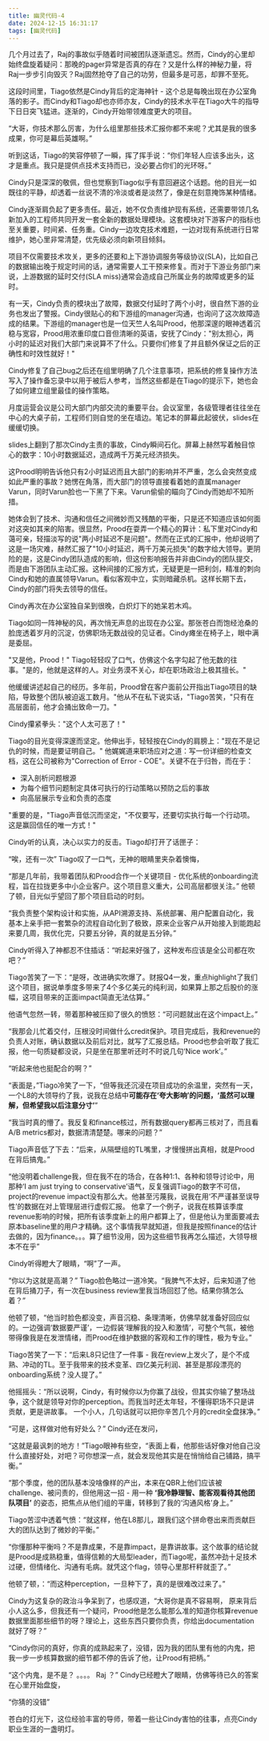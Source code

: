 ```yaml
---
title: 幽灵代码-4
date: 2024-12-15 16:31:17
tags: [幽灵代码]
---
```


几个月过去了，Raj的事故似乎随着时间被团队逐渐遗忘。然而，Cindy的心里却始终盘旋着疑问：那晚的pager异常是否真的存在？又是什么样的神秘力量，将Raj一步步引向毁灭？Raj固然抢夺了自己的功劳，但最多是可恶，却罪不至死。

这段时间里，Tiago依然是Cindy背后的定海神针 - 这个总是每晚出现在办公室角落的影子。而Cindy和Tiago却也亦师亦友，Cindy的技术水平在Tiago大牛的指导下日日突飞猛进。逐渐的，Cindy开始带领难度更大的项目。

“大哥，你技术那么厉害，为什么组里那些技术汇报你都不来呢？尤其是我的很多成果，你可是幕后英雄啊。” 

听到这话，Tiago的笑容停顿了一瞬，挥了挥手说：“你们年轻人应该多出头，这才是重点。我只是提供点技术支持而已，没必要占你们的光环呀。”

Cindy只是深深的敬佩，但也觉察到Tiago似乎有意回避这个话题。他的目光一如既往的平静，却透着一丝说不清的冷淡或者是淡然了，像是在刻意掩饰某种情绪。

Cindy逐渐肩负起了更多责任。最近，她不仅负责维护现有系统，还需要带领几名新加入的工程师共同开发一套全新的数据处理模块。这套模块对下游客户的指标也至关重要，时间紧、任务重。Cindy一边攻克技术难题，一边对现有系统进行日常维护，她心里非常清楚，优先级必须向新项目倾斜。

项目不仅需要技术攻关，更多的还要和上下游协调服务等级协议(SLA)，比如自己的数据输出晚于规定时间的话，通常需要人工干预来修复。而对于下游业务部门来说，上游数据的延时交付(SLA miss)通常会造成自己所属业务的故障或更多的延时。

有一天，Cindy负责的模块出了故障，数据交付延时了两个小时，很自然下游的业务也发出了警报。Cindy很贴心的和下游组的manager沟通，也询问了这次故障造成的结果。下游组的manager也是一位天竺人名叫Prood，他那深邃的眼神透着沉稳与宽容，Prood用浓重印度口音但清晰的英语，安抚了Cindy："别太担心，两小时的延迟对我们大部门来说算不了什么。只要你们修复了并且额外保证之后的正确性和时效性就好！"

Cindy修复了自己bug之后还在组里明确了几个注意事项，把系统的修复操作方法写入了操作备忘录中以用于被后人参考，当然这些都是在Tiago的提示下，她也会了如何建立组里最佳的操作策略。

月度运营会议是公司大部门内部交流的重要平台。会议室里，各级管理者往往坐在中心的大桌子前，工程师们则自觉的坐在墙边。笔记本的屏幕此起彼伏，slides在缓缓切换。

slides上翻到了那次Cindy主责的事故，Cindy瞬间石化。屏幕上赫然写着触目惊心的数字：10小时数据延迟，造成两千万美元经济损失。

这Prood明明告诉他只有2小时延迟而且大部门的影响并不严重，怎么会突然变成如此严重的事故？她愣在角落，而大部门的领导直接看着她的直属manager Varun，同时Varun脸也一下黑了下来。Varun偷偷的瞄向了Cindy而她却不知所措。

她体会到了技术、沟通和信任之间微妙而又残酷的平衡，只是还不知道应该如何面对这突如其来的陷害。很显然，Prood在耍弄一个精心的算计：私下里对Cindy和蔼可亲，轻描淡写的说"两小时延迟不是问题"。然而在正式的汇报中，他却说明了这是一场灾难，赫然汇报了"10小时延迟，两千万美元损失"的数字给大领导。更阴险的是，这是Cindy团队造成的影响，但这份影响报告并非由Cindy的团队提交，而是由下游团队主动汇报。这种间接的汇报方式，无疑更是一把利剑，精准的刺向Cindy和她的直属领导Varun。看似客观中立，实则暗藏杀机。这样长期下去，Cindy的部门将失去领导的信任。

Cindy再次在办公室独自呆到很晚，白炽灯下的她呆若木鸡。

Tiago如同一阵神秘的风，再次悄无声息的出现在办公室。那张苍白而饱经沧桑的脸庞透着岁月的沉淀，仿佛职场无数战役的见证者。Cindy瘫坐在椅子上，眼中满是委屈。

"又是他，Prood！" Tiago轻轻叹了口气，仿佛这个名字勾起了他无数的往事。"是的，他就是这样的人。对业务漠不关心，却在职场政治上极其擅长。"

他缓缓讲述起自己的经历。多年前，Prood曾在客户面前公开指出Tiago项目的缺陷，导致整个团队被迫返工数月。"他从不在私下说实话，"Tiago苦笑，"只有在高层面前，他才会捅出致命一刀。"

Cindy攥紧拳头："这个人太可恶了！"

Tiago的目光变得深邃而坚定。他伸出手，轻轻按在Cindy的肩膀上："现在不是记仇的时候，而是要证明自己。" 他娓娓道来职场应对之道：写一份详细的检查文档，这在公司被称为"Correction of Error - COE"。关键不在于归咎，而在于：

- 深入剖析问题根源
- 为每个细节问题制定具体可执行的行动策略以预防之后的事故
- 向高层展示专业和负责的态度

"重要的是，"Tiago声音低沉而坚定，"不仅要写，还要切实执行每一个行动项。这是赢回信任的唯一方式！"

Cindy听的认真，决心以实力的反击。Tiago却打开了话匣子：

“唉，还有一次” Tiago叹了一口气，无神的眼睛里夹杂着懊悔，

“那是几年前，我带着团队和Prood合作一个关键项目 - 优化系统的onboarding流程，旨在拉拢更多中小企业客户。这个项目意义重大，公司高层都很关注。” 他顿了顿，目光似乎望回了那个项目启动的时刻。

“我负责整个架构设计和实施，从API溯源支持、系统部署、用户配置自动化，我基本上亲手把一套繁杂的流程自动化到了极致，原来企业客户从开始接入到能跑起来要几周，我优化完，只要五分钟，真的就是五分钟。”

Cindy听得入了神都忍不住插话：“听起来好强了，这种发布应该是全公司都在吹吧？”

Tiago苦笑了一下：“是呀，改进确实吹爆了。财报Q4一发，重点highlight了我们这个项目，据说单季度多带来了4个多亿美元的纯利润，如果算上那之后股价的涨幅，这项目带来的正面impact简直无法估算。”

他语气忽然一转，带着那种被压抑了很久的愤怒：“可问题就出在这个impact上。”

“我那会儿忙着交付，压根没时间做什么credit保护。项目完成后，我和revenue的负责人对账，确认数据以及前后对比，就写了汇报总结。Prood也参会听取了我汇报，他一句质疑都没说，只是坐在那里听还时不时说几句‘Nice work’。”

“听起来他也挺配合的啊？”

“表面是，”Tiago冷笑了一下，“但等我还沉浸在项目成功的余温里，突然有一天，一个L8的大领导约了我，说我在总结中**可能存在‘夸大影响’的问题，‘虽然可以理解，但希望我以后注意分寸’**”

“我当时真的懵了。我反复和finance核过，所有数据query都再三核对了，而且看A/B metrics都对，数据清清楚楚。哪来的问题？”

Tiago声音低了下去：“后来，从隔壁组的TL嘴里，才慢慢拼出真相，就是Prood在背后搞鬼。”

“他没明着challenge我，但在我不在的场合，在各种1:1、各种和领导讨论中，用那种‘I am just trying to conservative’语气，反复强调Tiago的数字不可信，project的revenue impact没有那么大。他甚至污蔑我，说我在用‘不严谨甚至误导性’的数据在对上管理层进行虚假汇报。 他拿了一个例子，说我在核算该季度revenue影响的时候，把所有该季度新上的用户都算上了，但是他认为里面要减去原本baseline里的用户才精确。这个事情我早就知道，但我是按照finance的估计去做的，因为finance。。。算了细节没用，因为这些细节我再怎么描述，大领导根本不在乎”

Cindy听得瞪大了眼睛，“啊”了一声。

“你以为这就是高潮？” Tiago脸色略过一道冷笑。“我脾气不太好，后来知道了他在背后捅刀子，有一次在business review里我当场回怼了他。结果你猜怎么着？”

他顿了顿，“他当时脸色都没变，声音沉稳、条理清晰，仿佛早就准备好回应似的。一边强调‘数据要严谨’，一边假装‘理解我的投入和激情’，可整个气氛，被他带得像我是在发泄情绪，而Prood在维护数据的客观和工作的理性，极为专业。”

Tiago苦笑了一下：“后来L8只记住了一件事 - 我在review上发火了，是个不成熟、冲动的TL。至于我带来的技术变革、四亿美元利润、甚至是那段漂亮的onboarding系统？没人提了。”

他摇摇头：“所以说啊，Cindy，有时候你以为你赢了战役，但其实你输了整场战争，这个就是领导对你的perception。而我当时还太年轻，不懂得职场不只是讲贡献，更是讲故事。 一个小人，几句话就可以把你辛苦几个月的credit全盘抹净。”

“可是，这样做对他有好处么？” Cindy还在发问，

“这就是最讽刺的地方！”Tiago眼神有些空，“表面上看，他那些话好像对他自己没什么直接好处，对吧？可你想深一点，就会发现他其实是在悄悄给自己铺路，搞平衡。”

“那个季度，他的团队基本没啥像样的产出，本来在QBR上他们应该被challenge、被问责的，但他用这一招 - 用一种 **‘我冷静理智、能客观看待其他团队项目’** 的姿态，把焦点从他们组的平庸，转移到了我的‘沟通风格’身上。”

Tiago苦涩中透着气愤：“就这样，他在L8那儿，跟我们这个拼命卷出来而贡献巨大的团队达到了微妙的平衡。”

“你懂那种平衡吗？不是靠成果，不是靠impact，是靠讲故事。这个故事的结论就是Prood是成熟稳重，值得信赖的大局型leader，而Tiago呢，虽然冲劲十足技术过硬，但情绪化、沟通有毛病。就凭这个flag，领导心里那杆秤就歪了。”

他顿了顿，：“而这种perception，一旦种下了，真的是很难改过来了。”

Cindy为这复杂的政治斗争呆到了，也感叹道，“大哥你是真不容易啊， 原来背后小人这么多，但我还有一个疑问，Prood他是怎么能那么准的知道你核算revenue数据里面那些细节的呀？理论上，这些东西只要你负责，你给出documentation就好了呀？”

“Cindy你问的真好，你真的成熟起来了，没错，因为我的团队里有他的内鬼，把我一步一步核算数据的细节都不停的告诉了他，让Prood有把柄。” 

“这个内鬼，是不是？ 。。。。 Raj ？” Cindy已经瞪大了眼睛，仿佛等待已久的答案在心里开始盘旋，

“你猜的没错”

苍白的灯光下，这位经验丰富的导师，带着一些让Cindy害怕的往事，点亮Cindy职业生涯的一盏明灯。



